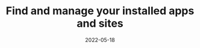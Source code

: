 ---
layout: article.njk
title: "Find and manage your installed apps and sites"
tags: article
date: 2022-05-18
excerpt: "In this article, I go over some of the new Edge features that make it easier to manage your locally installed sites and apps, based on feedback we received from users."
thumbnail: "https://blogs.windows.com/wp-content/uploads/prod/sites/33/2022/05/apps-hub-feature.png"
external: https://blogs.windows.com/msedgedev/2022/05/18/find-and-manage-your-installed-apps-and-sites/
---